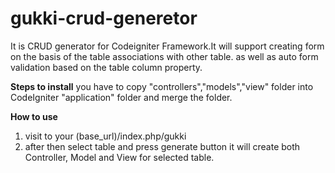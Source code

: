 # gukki-crud-generetor
It is CRUD generator for Codeigniter Framework.It will support creating form on the basis of the table associations with other table. as well as auto form validation based on the table column property.

<b>Steps to install</b>
you have to copy "controllers","models","view" folder into CodeIgniter "application" folder and merge the folder.

<b> How to use</b>
1. visit to your (base_url)/index.php/gukki
2. after then select table and press generate button it will create both Controller, Model and View for selected table.